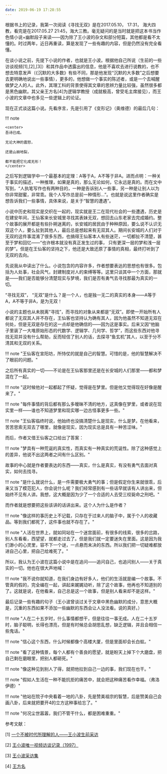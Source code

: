 ```yaml
---
date: 2019-06-19 17:28:55
---
```



根据书上的记录，我第一次阅读《寻找无双》是在2017.05.10， 17:31， 海大四教，看完是在2017.05.27 21:45，海大三教。毫无疑问的是当时就是把这本书当作色情小说+幽默段子来读——因为除了王小波的杂文和部分短篇，其他都是看不太懂的。时过两年，近日再重读，算是发现了一些有趣的内容，但是仍然没有完全看懂。

在谈小说之前，先提下小说的作者，也就是王小波。根据他自己所说（生前的一些访谈视频[1],[2],[3]）和其作品中透露出的信息，他是不喜欢去进行说教的，也不想去特意发声（《沉默的大多数》有些不同，那是他发现“沉默的大多数”之后想要去更明确地说出一些事情），更多的，他想做一个事实的陈述者，或是一个去喊醒做梦之人的人。此外，其理工科的背景使得其文章的思辨力量比较强，虽然很多都是黑色幽默。其父亲王方名[4]为逻辑学教授（成就极高，曾受毛主席接见），而王小波的文章中也多见一些逻辑上的论证。

现在正式谈这篇小说。先看序言，先是引用了《变形记》（奥维德）的最后几句：

!!! note

    <center>
    吾诗已成。

    无论大神的震怒，

    还是山崩地裂，

    都不能把它化成无形！
    </center>

之后写到逻辑学中一个最基本的定理：A等于A，A不等于非A。进而点明：一种关于事实的描述，一种推理，如果是真的，那么无论如何，它永远是真的。而在文中写到，“人执笔写作也有两种目的，一种是告诉别人一些事，另一种是让别人以为你非常甜蜜，非常乖。我个人写作总是前一种情形...”。也就是说这里作者确实是想告诉我们一些事情，具体来说，是关于“智慧的遭遇”。

小说中历史和现实是交织在一起的，现实就是王二在现代社会的一些遭遇，历史是在建安年间，王仙客来长安城里寻找其表妹无双，想回去山东老家去完成婚约。整个故事的展开都是有些扑朔迷离的，长安城的居民由于种种原因，要么说不认识无双这个人，要么扯到其他人，最后总是想起来有无双其人。期间长安城的人们对于无双的这件事混淆了很多东西，也搞得王仙客本人有些迷茫，一切都扯不清楚，甚至于梦和回忆——“也许根本就没有真正发生过的事， 只有更深一层的梦和浅一层的梦”。但是在王仙客的坚持之下，他还是大致还原了事情的真相，最终打听到了无双的去向。

先说我从中读出了什么。小说包含的内容许多，作者想要表达的思想也有很多。包括为人处事，社会风气，封建制度对人的束缚等等。这里只谈其中一个方面，那就是——我们是否能够分清楚现实与梦境，我们是否有勇气去寻找那最为真实的一切。

“寻找无双”， “无双”是什么？是一个人，也是独一无二的真实的本身——A等于A，A不等于非A，是为无双！

小说的主题也从未脱离“寻找”，而寻找的对象从来都是“无双”。即使一开始所有人都说了无双其人并不存在，王仙客也坚持认为确有其人，因为他虽然不知道无双在何处，但是无双是存在的这一点却是他确信的——因为这是事实。后来又因“他脑子里装了一大堆原始形态的代数学、逻辑学、几何学、哲学”，而这些东西对他寻找无双并没有什么帮助，反而轻信了别人的话，去探寻“鱼玄机”其人，以至于分不清其和无双的关系。

!!! note "王仙客在宣阳坊，所恃仗的就是自己的智慧。可惜的是，他的智慧解决不了眼前的问题。"

之后所有真实的一切——不论是在王仙客那里还是在长安城的人们那里——都和梦混在了一起。

!!! note "这时候他对一起都起了怀疑，觉得是在梦里。但是他又觉得现在好像是醒来了。"


!!! note "每件事情的背后都有那么多暧昧不清的地方，这真像在梦里，或者说在现实里一样——谁也不知道梦里和现实哪一边古怪事更多一些。"

!!! note "王仙客临终时说，他始终也没搞清楚什么是现实，什么是梦。在他看来，苦苦思索无双去了哪里，就像是现实，因为现实总是具有一种苦涩味。"

而后，作者又借王仙客之口给出了答案：

!!! note "梦具有一种荒诞的真实性，而真实有一种真实的荒诞性。除了这种感觉上的差异，他说不出这两者之间有什么区别。"

故事的中心就是作者要表达的东西——真实，什么是真实，有没有勇气去面对真实，如何去找寻。

!!! note "是什么就说什么，是一件需要极大勇气的事；但是假定你生来就很乖，后来又当了模范犯人，你会说什么呢？我们经常感到有一些话早就该有人讲出来，但始终不见有人讲。我想，这大概是因为少了一个合适的人去受三绞毙命之刑吧。"

而作者就是想要把这些该讲的话讲出来。这个人为什么是作者？

!!! note "像这样的事历史上不记载，只存在于过来人的脑子中，属于个人的收藏品。等到我们都死了，这件事也就不存在了。"

!!! note "人活在世界上，就如同站在一个迷宫面前，有很多的线索，很多的岔路，别人东看看，西望望，就都走过去了。但是我们就一定要迷失在里面。这是因为我们渺小的心灵里，容不下一个谜，一点悬而未决的东西。所以我们把一切疑难都放进自己心里，把自己给难死了。"

所以，我认为王小波在这篇小说中是在追问——追问自己，也追问别人——关于真实的一切。他也在很大声地喊：

!!! note "我不说你就知道，在我们身边有好多人，他们的生活就是编一个故事。不管真的假的，完全编在一起，讲起来娓娓动听，除了这个故事，他再也不知道别的了。这就是说，在他看来，自己总是这一个故事，但是别人看来却不是这样。"

最后记录一些有趣的句子（王小波曾谈过关于文章中黑色幽默的成分，意思大概是，沉重的东西如果不添加一些幽默的东西会让人没法看。说的真好。）

!!! note "人在二十五岁时，什么事情都想干，但是往往一事无成。人在二十五岁时，脑子聪明，长得也漂亮，但是有时候总会胡思乱想，缺乏逻辑，并且会相信一些鬼话。"

!!! note "信心这个东西，什么时候都像个高楼大厦，但是里面却会长白蚁。"

!!! note "看了这种情景，每个人都有个善良的愿望，就是盼天上掉下个大磨盘，把自己剩在磨眼里，把别人都砸死。"

!!! note "像这种见到别人了得，就把他拉到自己一边的事，我们现在也干。"

!!! note "假如人生活在一种不能抗拒的痛苦中，就会把这种痛苦看作幸福。（弗洛伊德）"

!!! note "他站在院子中央看着一地的八卦，先是赞美祖宗的智慧，后是赞美自己会画八卦，后来就把要开4的立方这种事给忘了。"

!!! note "何况尘世嚣嚣，我们不管干什么，都是困难重重。"

参考文献：

[1] [一个不被时代所理解的人——王小波生前采访](https://www.bilibili.com/video/av20931770?from=search&seid=16425343411453333568)

[2] [王小波唯一视频访谈记录（1997）](https://www.bilibili.com/video/av10719733?from=search&seid=16425343411453333568)

[3] [王小波采访集](https://www.bilibili.com/video/av55993573/?p=2)

[4] [王方名](https://baike.baidu.com/item/%E7%8E%8B%E6%96%B9%E5%90%8D/7242723)







